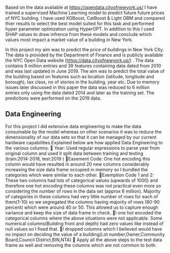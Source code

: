 Based on the data available at https://opendata.cityofnewyork.us/ I have trained a supervised Machine Learning model to predict future 
future prices of NYC building. I have used XGBoost, CatBoost & Light GBM and compared thier results to select the best model suited for this task and performed hyper parameter optimzation using HyperOPT. In addition to this I used SHAP values to draw infrence from these models and conclude which values most impact a market value of a building in New York.

In this project my aim was to predict the price of buildings in New York City. The data is provided by the Department of Finance and is publicly available the NYC Open Data website (https://data.cityofnewyork.us/) . The data contains 9 million entries and 39 features containing data dated from 2010 and was last updated in June 2019. The aim was to predict the total value of the
building based on features such as location (latitude, longitude and borough), tax class, no of stories in the building, year etc. Due to memory issues later discussed in this paper the data was reduced to 6 million entries only using the data dated 2014 and later as the training set. The predictions were performed on the 2019 data. 

## Data Engineering

For this project I did extensive data engineering to make the data consumable by the model whereas on other scenarios it was to reduce the dimensionality of our data sets so that it can be managed by our current hardware capabilities.Explained below are how applied Data Engineering to the various columns:
 Year: Used regular expressions to parse year from original column and used it split data between training and testing (train:2014-2018, test:2019 )
Easement Code: One hot encoding this column would have resulted in around 20 new columns considerably increasing the size data frame occupied in memory so I bundled the categories which were similar to each other.
Exemption Code 1 and 2: These two columns had lots of categorical values (upwards of 1000) and therefore one hot encoding these columns was not practical even more so considering the number of rows in the data set (approx 6 million). Majority of categories in these columns had very little number of rows for each of them(1-10) so we segregated the columns having majority of rows (80-90 percent) which were around 40 or 50. This allowed us to capture enough variance and keep the size of data frame in check.
I one hot encoded the categorical columns where the above situations were not applicable. Some numerical columns(Building front and depth) had zero values like instead of null values so I fixed that.
I dropped columns which I believed would have no impact on deciding the value of a building(Lot number,Owner,Community Board,Council District,BIN,NTA)
 Apply all the above steps to the test data frame as well and removing the columns which are not common to both.
